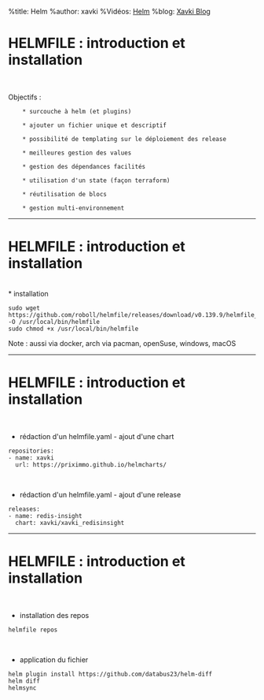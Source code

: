%title: Helm
%author: xavki
%Vidéos: [Helm]()
%blog: [Xavki Blog](https://xavki.blog)


# HELMFILE : introduction et installation


<br>

Objectifs :

		* surcouche à helm (et plugins)

		* ajouter un fichier unique et descriptif

		* possibilité de templating sur le déploiement des release

		* meilleures gestion des values

		* gestion des dépendances facilités

		* utilisation d'un state (façon terraform)

		* réutilisation de blocs

		* gestion multi-environnement

---------------------------------------------------------------------------------

# HELMFILE : introduction et installation


<br>
* installation

```
sudo wget https://github.com/roboll/helmfile/releases/download/v0.139.9/helmfile_linux_amd64 -O /usr/local/bin/helmfile
sudo chmod +x /usr/local/bin/helmfile
```

Note : aussi via docker, arch via pacman, openSuse, windows, macOS

---------------------------------------------------------------------------------

# HELMFILE : introduction et installation


<br>

* rédaction d'un helmfile.yaml - ajout d'une chart

```
repositories:
- name: xavki
  url: https://priximmo.github.io/helmcharts/
```

<br>

* rédaction d'un helmfile.yaml - ajout d'une release

```
releases:
- name: redis-insight
  chart: xavki/xavki_redisinsight
```

---------------------------------------------------------------------------------

# HELMFILE : introduction et installation


<br>

* installation des repos

```
helmfile repos
```

<br>

* application du fichier 

```
helm plugin install https://github.com/databus23/helm-diff
helm diff
helmsync
```
